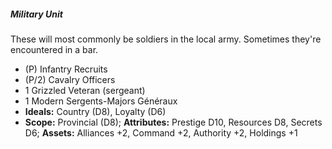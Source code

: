 ##### Military Unit

These will most commonly be soldiers in the local army.
Sometimes they're encountered in a bar.

  - (P) Infantry Recruits
  - (P/2) Cavalry Officers
  - 1 Grizzled Veteran (sergeant)
  - 1 Modern Sergents-Majors Généraux
  - **Ideals:** Country (D8), Loyalty (D6)
  - **Scope:** Provincial (D8); **Attributes:** Prestige D10, Resources
    D8, Secrets D6; **Assets:** Alliances +2, Command +2, Authority +2,
    Holdings +1

